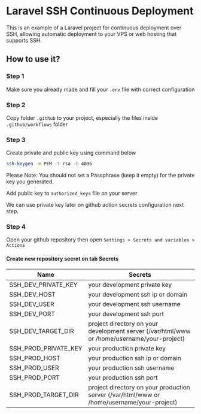 # Laravel SSH Continuous Deployment

This is an example of a Laravel project for continuous deployment over SSH, allowing automatic deployment to your VPS or web hosting that supports SSH.

## How to use it?

### Step 1

Make sure you already made and fill your `.env` file with correct configuration

### Step 2

Copy folder `.github` to your project, especially the files inside `.github/workflows` folder

### Step 3

Create private and public key using command below

``` bash
ssh-keygen -m PEM -t rsa -b 4096
```

Please Note: You should not set a Passphrase (keep it empty) for the private key you generated.

Add public key to `authorized_keys` file on your server

We can use private key later on github action secrets configuration next step.

### Step 4

Open your github repository then open `Settings > Secrets and variables > Actions`

#### Create new repository secret on tab Secrets

| Name                 | Secrets                                                                                     |
|----------------------|---------------------------------------------------------------------------------------------|
| SSH_DEV_PRIVATE_KEY  | your development private key                                                                |
| SSH_DEV_HOST         | your development ssh ip or domain                                                           |
| SSH_DEV_USER         | your development ssh username                                                               |
| SSH_DEV_PORT         | your development ssh port                                                                   |
| SSH_DEV_TARGET_DIR   | project directory on your development server (/var/html/www or /home/username/your-project) |
| SSH_PROD_PRIVATE_KEY | your production  private key                                                                |
| SSH_PROD_HOST        | your production  ssh ip or domain                                                           |
| SSH_PROD_USER        | your production  ssh username                                                               |
| SSH_PROD_PORT        | your production  ssh port                                                                   |
| SSH_PROD_TARGET_DIR  | project directory on your production server (/var/html/www or /home/username/your-project)  |

